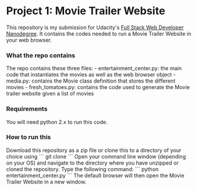 <h1>Project 1: Movie Trailer Website</h1>

This repository is my submission for Udacity's [Full Stack Web Developer Nanodegree](https://www.udacity.com/course/nd004). It contains the codes needed to run a Movie Trailer Website in your web browser. 

<h3>What the repo contains</h3>
The repo contains these three files:
- entertainment_center.py: the main code that instantiates the movies as well as the web browser object
- media.py: contains the Movie class definition that stores the different movies
- fresh_tomatoes.py: contains the code used to generate the Movie trailer website given a list of movies

<h3>Requirements</h3>
You will need python 2.x to run this code. 

<h3>How to run this</h3>
Download this repository as a zip file or clone this to a directory of your choice using 
```
git clone 
```
Open your command line window (depending on your OS) and navigate to the directory where you have unzipped or cloned the repository. Type the following command:
```
python entertainment_center.py
```
The default browser will then open the Movie Trailer Website in a new window.
